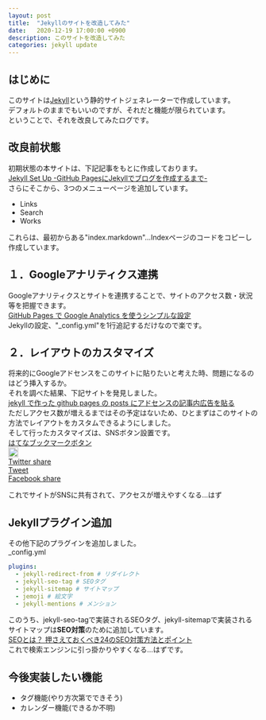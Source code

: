 ```yaml
---
layout: post
title:  "Jekyllのサイトを改造してみた"
date:   2020-12-19 17:00:00 +0900
description: このサイトを改造してみた
categories: jekyll update
---
```


## はじめに
このサイトは[Jekyll](http://jekyllrb-ja.github.io/)という静的サイトジェネレーターで作成しています。  
デフォルトのままでもいいのですが、それだと機能が限られています。  
ということで、それを改良してみたログです。

## 改良前状態
初期状態の本サイトは、下記記事をもとに作成しております。  
[Jekyll Set Up -GitHub PagesにJekyllでブログを作成するまで-](https://tech.airis0.com/blog/jekyll-set-up/)  
さらにそこから、3つのメニューページを追加しています。
 - Links
 - Search
 - Works
 
 これらは、最初からある"index.markdown"…Indexページのコードをコピーし作成しています。

## １．Googleアナリティクス連携
Googleアナリティクスとサイトを連携することで、サイトのアクセス数・状況等を把握できます。  
[GitHub Pages で Google Analytics を使うシンプルな設定](https://qiita.com/memakura/items/2cfc8133e07fdc72c45f)  
Jekyllの設定、"_config.yml"を1行追記するだけなので楽です。

## ２．レイアウトのカスタマイズ
将来的にGoogleアドセンスをこのサイトに貼りたいと考えた時、問題になるのはどう挿入するか。  
それを調べた結果、下記サイトを発見しました。  
[jekyll で作った github pages の posts にアドセンスの記事内広告を貼る](https://www.runserver.jp/web%E3%82%B5%E3%82%A4%E3%83%88%E4%BD%9C%E6%88%90/github-pages-%E3%81%AE-posts-%E3%81%AB%E3%82%A2%E3%83%89%E3%82%BB%E3%83%B3%E3%82%B9%E3%81%AE%E8%A8%98%E4%BA%8B%E5%86%85%E5%BA%83%E5%91%8A%E3%82%92%E8%B2%BC%E3%82%8B/)  
ただしアクセス数が増えるまではその予定はないため、ひとまずはこのサイトの方法でレイアウトをカスタムできるようにしました。  
そして行ったカスタマイズは、SNSボタン設置です。  
[はてなブックマークボタン](https://b.hatena.ne.jp/guide/bbutton)  
<a href="https://b.hatena.ne.jp/entry/{{ site.url }}{{ page.url | relative_url }}" class="hatena-bookmark-button" data-hatena-bookmark-layout="vertical-normal" data-hatena-bookmark-lang="ja" title="このエントリーをはてなブックマークに追加"><img src="https://b.st-hatena.com/images/v4/public/entry-button/button-only@2x.png" alt="このエントリーをはてなブックマークに追加" width="20" height="20" style="border: none;" /></a><script type="text/javascript" src="https://b.st-hatena.com/js/bookmark_button.js" charset="utf-8" async="async"></script>  
[Twitter share](https://publish.twitter.com/?buttonType=TweetButton&widget=Button)  
<a href="https://twitter.com/share?ref_src=twsrc%5Etfw" class="twitter-share-button" data-show-count="false">Tweet</a><script async src="https://platform.twitter.com/widgets.js" charset="utf-8"></script>  
[Facebook share](https://developers.facebook.com/docs/plugins/like-button)  
<div class="fb-like" data-href="{{ site.url }}{{ page.url | relative_url }}" data-width="" data-layout="standard" data-action="like" data-size="small" data-share="true"></div>  
これでサイトがSNSに共有されて、アクセスが増えやすくなる…はず  

## Jekyllプラグイン追加
その他下記のプラグインを追加しました。  
_config.yml
``` _config.yml
plugins:
  - jekyll-redirect-from # リダイレクト
  - jekyll-seo-tag # SEOタグ
  - jekyll-sitemap # サイトマップ
  - jemoji # 絵文字
  - jekyll-mentions # メンション
```
このうち、jekyll-seo-tagで実装されるSEOタグ、jekyll-sitemapで実装されるサイトマップは**SEO対策**のために追加しています。  
[SEOとは？ 押さえておくべき24のSEO対策方法とポイント](https://www.gyro-n.com/seo/hack/seo-point/)  
これで検索エンジンに引っ掛かりやすくなる…はずです。

## 今後実装したい機能
 - タグ機能(やり方次第でできそう)
 - カレンダー機能(できるか不明)
